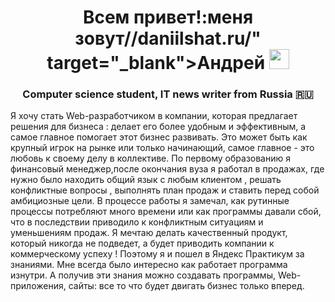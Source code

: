 <h1 align="center">Всем привет!:меня зовут//daniilshat.ru/" target="_blank">Андрей</a> 
<img src="https://github.com/blackcater/blackcater/raw/main/images/Hi.gif" height="32"/></h1>
<h3 align="center">Computer science student, IT news writer from Russia 🇷🇺</h3>

Я хочу стать Web-разработчиком в компании, которая предлагает решения для бизнеса : делает его более удобным и эффективным, а самое главное помогает этот бизнес развивать. Это может быть как крупный игрок на рынке или только начинающий, самое главное - это любовь к своему делу в коллективе. По первому образованию я финансовый менеджер,после окончания вуза я работал в продажах, где нужно было находить общий язык с любым клиентом , решать конфликтные вопросы , выполнять план продаж и ставить перед собой амбициозные цели.
В процессе работы я замечал, как рутинные процессы потребляют много времени или как программы давали сбой, что в последствии приводило к конфликтным ситуациям и уменьшениям продаж.
Я мечтаю делать качественный продукт, который никогда не подведет, а будет приводить компании к коммерческому успеху ! Поэтому я и пошел в Яндекс Практикум за знаниями. Мне всегда было интересно как работает программа изнутри. А получив эти знания можно создавать программы, Web-приложения, сайты: все то что будет двигать бизнес только вперед.

